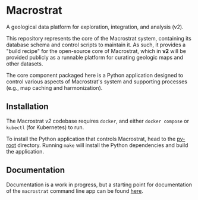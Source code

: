 # Macrostrat

A geological data platform for exploration, integration, and analysis (v2).

This repository represents the core of the Macrostrat system, containing its
database schema and control scripts to maintain it. As such, it provides a
"build recipe" for the open-source core of Macrostrat, which in **v2** will be
provided publicly as a runnable platform for curating geologic maps and other
datasets.

The core component packaged here is a Python application designed to control
various aspects of Macrostrat's system and supporting processes (e.g., map
caching and harmonization).

## Installation

The Macrostrat _v2_ codebase requires `docker`, and either `docker compose` or
`kubectl` (for Kubernetes) to run.

To install the Python application that controls Macrostrat, head to the
[py-root](py-root) directory. Running `make` will install the Python
dependencies and build the application.

## Documentation

Documentation is a work in progress, but a starting point for documentation of
the `macrostrat` command line app can be found [here](cli/docs/cli-usage.md).
